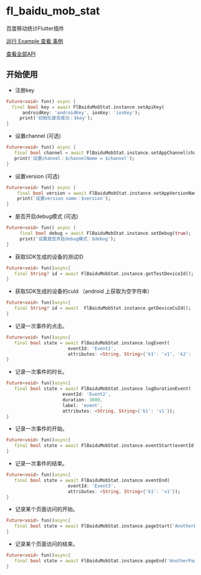 # fl_baidu_mob_stat

百度移动统计Flutter插件

[运行 Example 查看 事例](https://github.com/Wayaer/fl_baidu_mob_stat/tree/main/example)

[查看全部API](https://github.com/Wayaer/fl_baidu_mob_stat/blob/main/lib/fl_baidu_mob_stat.dart)

## 开始使用

- 注册key
```dart
Future<void> fun() async {
  final bool key = await FlBaiduMobStat.instance.setApiKey(
      androidKey: 'androidKey', iosKey: 'iosKey');
     print('初始化是否成功：$key');
}

```

- 设置channel (可选)
```dart
Future<void> fun() async {
   final bool channel = await FlBaiduMobStat.instance.setAppChannel(channelName);
   print('设置channel：$channelName = $channel');
}

```

- 设置version (可选)
```dart
Future<void> fun() async {
    final bool version = await FlBaiduMobStat.instance.setAppVersionName('1.0.0');
    print('设置version name：$version');
}

```
- 是否开启debug模式 (可选)
```dart
Future<void> fun() async {
     final bool debug = await FlBaiduMobStat.instance.setDebug(true);
     print('设置是否开启debug模式：$debug');
}

```

- 获取SDK生成的设备的测试ID
```dart
Future<void> fun()async{
   final String? id = await FlBaiduMobStat.instance.getTestDeviceId();
}
```

- 获取SDK生成的设备的cuId  （android 上获取为空字符串）
```dart
Future<void> fun()async{
   final String? id = await  FlBaiduMobStat.instance.getDeviceCuId();
}
```

- 记录一次事件的点击。
```dart
Future<void> fun()async{
   final bool state = await FlBaiduMobStat.instance.logEvent(
                       eventId: 'Event1',
                       attributes: <String, String>{'k1': 'v1', 'k2': 'v2'});
}
```

- 记录一次事件的时长。
```dart
Future<void> fun()async{
   final bool state = await FlBaiduMobStat.instance.logDurationEvent(
                     eventId: 'Event2',
                     duration: 3000,
                     label: 'event',
                     attributes: <String, String>{'k1': 'v1'});
}
```

- 记录一次事件的开始。
```dart
Future<void> fun()async{
   final bool state = await FlBaiduMobStat.instance.eventStart(eventId: 'Event3');
}
```

- 记录一次事件的结束。
```dart
Future<void> fun()async{
   final bool state = await FlBaiduMobStat.instance.eventEnd(
                       eventId: 'Event3',
                       attributes: <String, String>{'k1': 'v1'});
}
```

- 记录某个页面访问的开始。
```dart
Future<void> fun()async{
   final bool state = await FlBaiduMobStat.instance.pageStart('AnotherPage');
}
```

- 记录某个页面访问的结束。
```dart
Future<void> fun()async{
   final bool state = await FlBaiduMobStat.instance.pageEnd('AnotherPage');
}
```